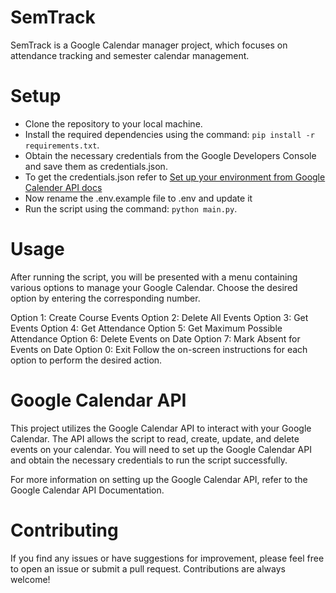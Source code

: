 # SemTrack

SemTrack is a Google Calendar manager project, which focuses on attendance tracking and semester calendar management.

# Setup

- Clone the repository to your local machine.
- Install the required dependencies using the command: `pip install -r requirements.txt`.
- Obtain the necessary credentials from the Google Developers Console and save them as credentials.json.
- To get the credentials.json refer to [Set up your environment from Google Calender API docs](https://developers.google.com/calendar/api/quickstart/python#set_up_your_environment)
- Now rename the .env.example file to .env and update it
- Run the script using the command: `python main.py`.

# Usage

After running the script, you will be presented with a menu containing various options to manage your Google Calendar. Choose the desired option by entering the corresponding number.

Option 1: Create Course Events
Option 2: Delete All Events
Option 3: Get Events
Option 4: Get Attendance
Option 5: Get Maximum Possible Attendance
Option 6: Delete Events on Date
Option 7: Mark Absent for Events on Date
Option 0: Exit
Follow the on-screen instructions for each option to perform the desired action.

# Google Calendar API

This project utilizes the Google Calendar API to interact with your Google Calendar. The API allows the script to read, create, update, and delete events on your calendar. You will need to set up the Google Calendar API and obtain the necessary credentials to run the script successfully.

For more information on setting up the Google Calendar API, refer to the Google Calendar API Documentation.

# Contributing

If you find any issues or have suggestions for improvement, please feel free to open an issue or submit a pull request. Contributions are always welcome!
